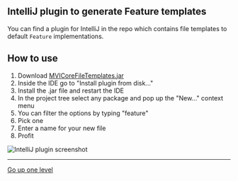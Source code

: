 ## IntelliJ plugin to generate Feature templates

You can find a plugin for IntelliJ in the repo which contains file templates to default `Feature` implementations.

## How to use

1. Download [MVICoreFileTemplates.jar](../../plugin/MVICoreFileTemplates.jar)
2. Inside the IDE go to "Install plugin from disk..."
3. Install the .jar file and restart the IDE
4. In the project tree select any package and pop up the "New..." context menu
5. You can filter the options by typing "feature"
6. Pick one
7. Enter a name for your new file
8. Profit

![IntelliJ plugin screenshot](https://i.imgur.com/EfNFCAH.png)


---

[Go up one level](README.md)

